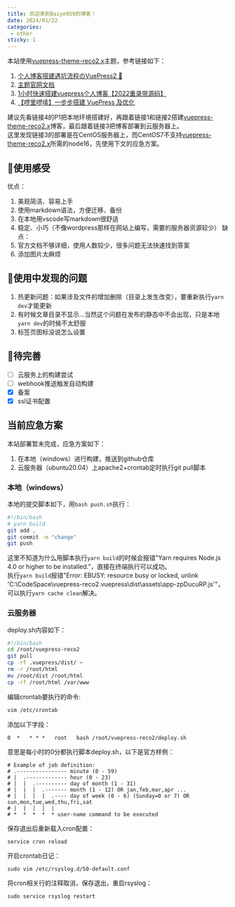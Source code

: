 ```yaml
---
title: 欢迎来到Baiye959的博客！
date: 2024/01/22
categories:
 - other
sticky: 1
---
```

本站使用[vuepress-theme-reco2.x](https://vuepress-theme-reco.recoluan.com/)主题，参考链接如下：
1. [个人博客搭建遇坑流程のVuePress2 📕](https://juejin.cn/post/7140934570370662407)
2. [主题官网文档](https://vuepress-theme-reco.recoluan.com/docs/theme/frontmatter-home.html)
3. [1小时快速搭建vuepress个人博客【2022重录带源码】](https://www.bilibili.com/video/BV17t41177cr)
4. [【啰里啰嗦】一步步搭建 VuePress 及优化](https://www.bilibili.com/video/BV1vb411m7NY)

建议先看链接4的P1把本地环境搭建好，再跟着链接1和链接2搭建[vuepress-theme-reco2.x](https://vuepress-theme-reco.recoluan.com/)博客，最后跟着链接3把博客部署到云服务器上。
<br/>
这里发现链接3的部署是在CentOS服务器上，而CentOS7不支持[vuepress-theme-reco2.x](https://vuepress-theme-reco.recoluan.com/)所需的node16，先使用下文的应急方案。

## 👾使用感受
优点：
1. 美观简洁、容易上手
2. 使用markdown语法，方便迁移、备份
3. 在本地用vscode写markdown很舒适
4. 稳定、小巧（不像wordpress那样在网站上编写，需要的服务器资源较少）
缺点：
1. 官方文档不够详细，使用人数较少，很多问题无法快速找到答案
2. 添加图片太麻烦
## 🐞使用中发现的问题
1. 热更新问题：如果涉及文件的增加删除（目录上发生改变），要重新执行`yarn dev`才能更新
2. 有时候文章目录不显示...当然这个问题在发布的静态中不会出现，只是本地`yarn dev`的时候不太舒服
3. 标签页图标没说怎么设置

## 🤖待完善
- [ ] 云服务上的构建尝试
- [ ] webhook推送触发自动构建
- [x] 备案
- [x] ssl证书配置

## 当前应急方案
本站部署暂未完成，应急方案如下：<br/>
1. 在本地（windows）进行构建，推送到github仓库
2. 云服务器（ubuntu20.04）上apache2+crontab定时执行git pull脚本

### 本地（windows）
本地的提交脚本如下，用`bash push.sh`执行：
```bash
#!/bin/bash
# yarn build
git add .
git commit -m "change"
git push
```
这里不知道为什么用脚本执行`yarn build`的时候会报错"Yarn requires Node.js 4.0 or higher to be installed."，直接在终端执行可以成功。<br/>
执行`yarn build`报错"Error: EBUSY: resource busy or locked, unlink 'C:\CodeSpace\vuepress-reco2\.vuepress\dist\assets\app-zpDucuRP.js'"，可以执行`yarn cache clean`解决。

### 云服务器
deploy.sh内容如下：
```bash
#!/bin/bash
cd /root/vuepress-reco2
git pull
cp -rf .vuepress/dist/ ~
rm -r /root/html
mv /root/dist /root/html
cp -rf /root/html /var/www
```
编辑crontab要执行的命令:
```bash
vim /etc/crontab
```
添加以下字段：
```
0  *   * * *   root   bash /root/vuepress-reco2/deploy.sh
```
意思是每小时的0分都执行脚本deploy.sh，以下是官方样例：
```
# Example of job definition:
# .---------------- minute (0 - 59)
# |  .------------- hour (0 - 23)
# |  |  .---------- day of month (1 - 31)
# |  |  |  .------- month (1 - 12) OR jan,feb,mar,apr ...
# |  |  |  |  .---- day of week (0 - 6) (Sunday=0 or 7) OR sun,mon,tue,wed,thu,fri,sat
# |  |  |  |  |
# *  *  *  *  * user-name command to be executed
```

保存退出后重新载入cron配置：
```
service cron reload
```

开启crontab日记：
```
sudo vim /etc/rsyslog.d/50-default.conf 
```
将cron相关行的注释取消，保存退出，重启rsyslog：
```
sudo service rsyslog restart
```